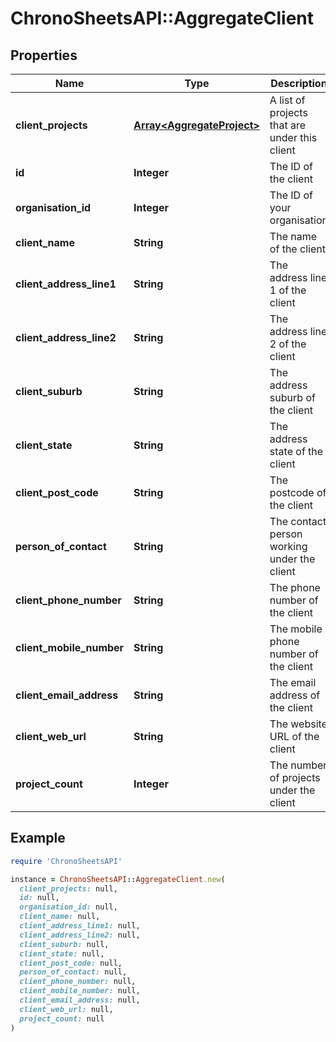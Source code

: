 # ChronoSheetsAPI::AggregateClient

## Properties

| Name | Type | Description | Notes |
| ---- | ---- | ----------- | ----- |
| **client_projects** | [**Array&lt;AggregateProject&gt;**](AggregateProject.md) | A list of projects that are under this client | [optional] |
| **id** | **Integer** | The ID of the client | [optional] |
| **organisation_id** | **Integer** | The ID of your organisation | [optional] |
| **client_name** | **String** | The name of the client | [optional] |
| **client_address_line1** | **String** | The address line 1 of the client | [optional] |
| **client_address_line2** | **String** | The address line 2 of the client | [optional] |
| **client_suburb** | **String** | The address suburb of the client | [optional] |
| **client_state** | **String** | The address state of the client | [optional] |
| **client_post_code** | **String** | The postcode of the client | [optional] |
| **person_of_contact** | **String** | The contact person working under the client | [optional] |
| **client_phone_number** | **String** | The phone number of the client | [optional] |
| **client_mobile_number** | **String** | The mobile phone number of the client | [optional] |
| **client_email_address** | **String** | The email address of the client | [optional] |
| **client_web_url** | **String** | The website URL of the client | [optional] |
| **project_count** | **Integer** | The number of projects under the client | [optional] |

## Example

```ruby
require 'ChronoSheetsAPI'

instance = ChronoSheetsAPI::AggregateClient.new(
  client_projects: null,
  id: null,
  organisation_id: null,
  client_name: null,
  client_address_line1: null,
  client_address_line2: null,
  client_suburb: null,
  client_state: null,
  client_post_code: null,
  person_of_contact: null,
  client_phone_number: null,
  client_mobile_number: null,
  client_email_address: null,
  client_web_url: null,
  project_count: null
)
```

